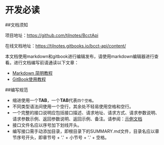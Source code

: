 # 开发必读
##文档须知

项目地址：https://github.com/tjlnotes/BcctApi

在线文档地址：https://tjlnotes.gitbooks.io/bcct-api/content/

本文档使用markdown和gitbook进行编辑发布，请使用markdown编辑器进行查看。进行文档编写前请通读以下文章：
- [Markdown 简明教程](http://www.jianshu.com/p/7bd23251da0a)
- [GitBook使用教程](http://www.jianshu.com/p/9ca04b2e0345)

##编写规范

- 缩进使用一个**TAB**，一个**TAB**代表`四个空格`。
- 不同类型语法间使用一个空行，其余处不轻易使用空格和空行。
- 一个完整的接口说明应包括接口描述、请求地址、请求方式、请求参数说明、请求参数示例、返回参数说明、返回示例、备注。请参阅：[示例文档](example.md)
- 接口文件名应以序号加下划线开头。
- 编写接口需手动添加目录，即根目录下的SUMMARY.md文件，目录名应以章节序号开头，即章节号 + '.' + 小节号  + '.' + 空格。
